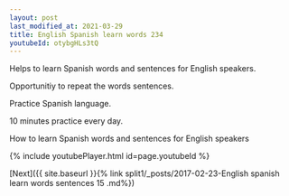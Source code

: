 ```yaml
---
layout: post
last_modified_at: 2021-03-29
title: English Spanish learn words 234 
youtubeId: otybgHLs3tQ
---
```

 
 
Helps to learn Spanish words and sentences for English speakers.

Opportunitiy to repeat the words sentences. 

Practice Spanish language. 
 
10 minutes practice every day. 
 
How to learn Spanish words and sentences for English speakers 
 
{% include youtubePlayer.html id=page.youtubeId %}
 
 
[Next]({{ site.baseurl }}{% link  split1/_posts/2017-02-23-English spanish learn words sentences 15 .md%})
 
